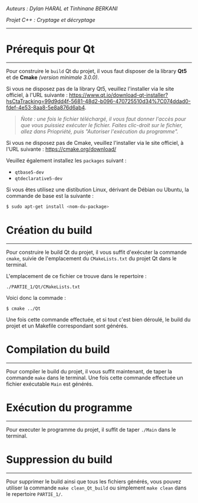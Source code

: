*Auteurs : Dylan HARAL et Tinhinane BERKANI*

*Projet C++ : Cryptage et décryptage*

---

# Prérequis pour Qt
---
Pour construire le `build` Qt du projet, il vous faut disposer de la library **Qt5** et de **Cmake** *(version minimale 3.0.0)*.

Si vous ne disposez pas de la library Qt5, veuillez l'installer via le site officiel, à l'URL suivante :
https://www.qt.io/download-qt-installer?hsCtaTracking=99d9dd4f-5681-48d2-b096-470725510d34%7C074ddad0-fdef-4e53-8aa8-5e8a876d6ab4.
>*Ǹote : une fois le fichier téléchargé, il vous faut donner l'accès pour que vous puissiez exécuter le fichier.
>Faites clic-droit sur le fichier, allez dans Priopriété, puis "Autoriser l'exécution du programme".*

Si vous ne disposez pas de Cmake, veuillez l'installer via le site officiel, à l'URL suivante :
https://cmake.org/download/

Veuillez également installez les `packages` suivant :
 * `qtbase5-dev`
 * `qtdeclarative5-dev`
    
Si vous êtes utilisez une distibution Linux, dérivant de Débian ou Ubuntu, la commande de base est la suivante :
```bash
$ sudo apt-get install <nom-du-package>
```

# Création du build
---
Pour construire le build Qt du projet, il vous suffit d'exécuter la commande `cmake`, suivie de l'emplacement du `CMakeLists.txt` du projet Qt dans le terminal.

L'emplacement de ce fichier ce trouve dans le repertoire :
```
./PARTIE_1/Qt/CMakeLists.txt
```
Voici donc la commade :
```
$ cmake ../Qt
```
Une fois cette commande effectuée, et si tout c'est bien déroulé, le build du projet et un Makefile correspondant sont générés.

# Compilation du build
---
Pour compiler le build du projet, il vous suffit maintenant, de taper la commande `make` dans le terminal. Une fois cette commande effectuée un fichier exécutable `Main` est générés.

# Exécution du programme
---
Pour executer le programme du projet, il suffit de taper `./Main` dans le terminal.

# Suppression du build
---
Pour supprimer le build ainsi que tous les fichiers générés, vous pouvez utiliser la commande `make clean_Qt_build` ou simplement `make clean` dans le repertoire `PARTIE_1/`.